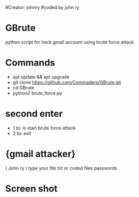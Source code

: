 #Creator: johnry
#coded by john ry

# GBrute
python script for hack gmail account 
using brute force attack

# Commands
- apt update && apt upgrade
- git clone https://github.com/Commaders/GBrute.git 
- cd GBrute 
- python2 brute_force.py 

# second enter 
- 1 to: is start brute force attack
- 2 to: exit


# {gmail attacker}
   (  John ry   )
   type your file txt
   or coded files passwords

# Screen shot
